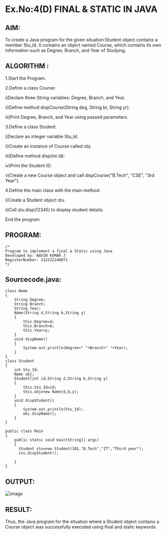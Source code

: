 # Ex.No:4(D) FINAL & STATIC IN JAVA

## AIM:
   To create a Java program for the given situation:Student object contains a member Stu_Id. It contains an object named Course, which contains its own information such as Degree, Branch, and Year of Studying.
 
## ALGORITHM :
1.Start the Program.

2.Define a class Course:

i)Declare three String variables: Degree, Branch, and Year.

ii)Define method dispCourse(String deg, String br, String yr):

iii)Print Degree, Branch, and Year using passed parameters.

3.Define a class Student:

i)Declare an integer variable Stu_Id.

ii)Create an instance of Course called obj.

iii)Define method disp(int id):

iv)Print the Student ID.

v)Create a new Course object and call dispCourse("B.Tech", "CSE", "3rd Year").

4.Define the main class with the main method:

i)Create a Student object stu.

ii)Call stu.disp(12345) to display student details.

End the program.

## PROGRAM:
 ```
/*
Program to implement a final & Static using Java
Developed by: NAVIN KUMAR J
RegisterNumber: 212222240071
*/
```

## Sourcecode.java:
```
class Name
{
    String Degree;
    String Branch;
    String Year;
    Name(String d,String b,String y)
    {
        this.Degree=d;
        this.Branch=b;
        this.Year=y;
    }
    void dispName()
    {
        System.out.println(Degree+" "+Branch+" "+Year);
    }
}
class Student
{
    int Stu_Id;
    Name obj;
    Student(int id,String d,String b,String y)
    {
        this.Stu_Id=id;
        this.obj=new Name(d,b,y);
    }
    void dispStudent()
    {
        System.out.println(Stu_Id);
        obj.dispName();
    }
}

public class Main
{
    public static void main(String[] args)
    {
      Student stu=new Student(101,"B.Tech","IT","Third year");
      stu.dispStudent();
        
    }
}
```

## OUTPUT:

![image](https://github.com/user-attachments/assets/947fbfd1-3e8b-4e75-894c-ce0aad7e74bb)


## RESULT:
Thus, the Java program for the situation where a Student object contains a Course object was successfully executed using final and static keywords.
